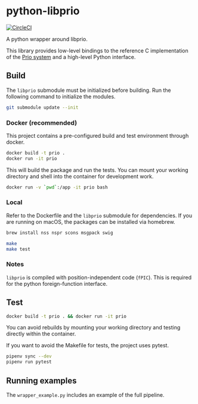 # python-libprio
[![CircleCI](https://circleci.com/gh/acmiyaguchi/python-libprio.svg?style=svg)](https://circleci.com/gh/acmiyaguchi/python-libprio)

A python wrapper around libprio.

This library provides low-level bindings to the reference C implementation of
the [Prio system](https://github.com/mozilla/libprio) and a high-level Python
interface.


## Build

The `libprio` submodule must be initialized before building. Run the following
command to initialize the modules.

```bash
git submodule update --init
```

### Docker (recommended)

This project contains a pre-configured build and test environment through
docker.

```bash
docker build -t prio .
docker run -it prio
```
This will build the package and run the tests. You can mount your working
directory and shell into the container for development work.

```bash
docker run -v `pwd`:/app -it prio bash
```

### Local

Refer to the Dockerfile and the `libprio` submodule for dependencies. If you are
running on macOS, the packages can be installed via homebrew.

```bash
brew install nss nspr scons msgpack swig
```

```bash
make
make test
```

### Notes

`libprio` is compiled with position-independent code (`fPIC`).
This is required for the python foreign-function interface.


## Test

```bash
docker build -t prio . && docker run -it prio
```
You can avoid rebuilds by mounting your working directory and testing directly within the container.

If you want to avoid the Makefile for tests, the project uses pytest.
```bash
pipenv sync --dev
pipenv run pytest
```

## Running examples

The `wrapper_example.py` includes an example of the full pipeline.
